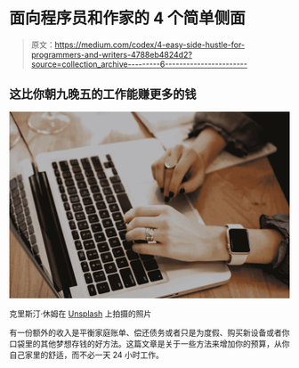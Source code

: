 # 面向程序员和作家的 4 个简单侧面

> 原文：<https://medium.com/codex/4-easy-side-hustle-for-programmers-and-writers-4788eb4824d2?source=collection_archive---------6----------------------->

## 这比你朝九晚五的工作能赚更多的钱

![](img/173e081c7d5871db3d150c82d8773d53.png)

克里斯汀·休姆在 [Unsplash](https://unsplash.com?utm_source=medium&utm_medium=referral) 上拍摄的照片

有一份额外的收入是平衡家庭账单、偿还债务或者只是为度假、购买新设备或者你口袋里的其他梦想存钱的好方法。这篇文章是关于一些方法来增加你的预算，从你自己家里的舒适，而不必一天 24 小时工作。
